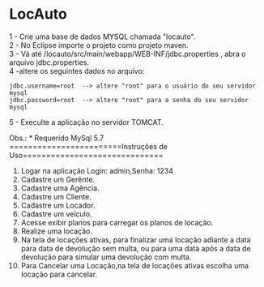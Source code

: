 # LocAuto


1 - Crie uma base de dados MYSQL chamada "locauto".<br>
2 - No Eclipse importe o projeto como projeto maven.<br>
3 - Vá até /locauto/src/main/webapp/WEB-INF/jdbc.properties , abra o arquivo jdbc.properties.<br>
4 -altere os seguintes dados no arquivo:

	jdbc.username=root  --> altere "root" para o usuário do seu servidor mysql
	jdbc.password=root  --> altere "root" para a senha do seu servidor mysql


5 - Execulte a aplicação no servidor TOMCAT.<br>

Obs.: * Requerido MySql 5.7<br>
========================Instruções de Uso==============================

1. Logar na aplicação Login: admin,Senha: 1234
2. Cadastre um Gerênte.
3. Cadastre uma Agência.
4. Cadastre um Cliente.
5. Cadastre um Locador.
6. Cadastre um veículo.
7. Acesse exibir planos para carregar os planos de locação.
8. Realize uma locação.
9. Na tela de locações ativas, para finalizar uma locação adiante a data para data de devolução sem multa,
ou para uma data após a data de devolução para simular uma devolução com multa.
10. Para Cancelar uma Locação,na tela de locações ativas escolha uma locação para cancelar. 


